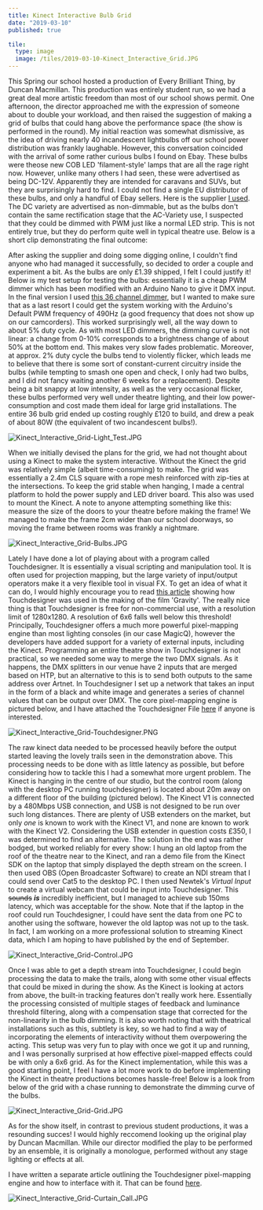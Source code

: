 ```yaml
---
title: Kinect Interactive Bulb Grid
date: "2019-03-10"
published: true

tile:
  type: image
  image: /tiles/2019-03-10-Kinect_Interactive_Grid.JPG
---
```


<script>
    import YouTube from "$lib/components/YouTube.svelte";
</script>

This Spring our school hosted a production of Every Brilliant Thing, by Duncan Macmillan. This production was entirely student run, so we had a great deal more artistic freedom than most of our school shows permit. One afternoon, the director approached me with the expression of someone about to double your workload, and then raised the suggestion of making a grid of bulbs that could hang above the performance space (the show is performed in the round).
My initial reaction was somewhat dismissive, as the idea of driving nearly 40 incandescent lightbulbs off our school power distribution was frankly laughable. However, this conversation coincided with the arrival of some rather curious bulbs I found on Ebay. These bulbs were theose new COB LED 'filament-style' lamps that are all the rage right now. However, unlike many others I had seen, these were advertised as being DC-12V. Apparently they are intended for caravans and SUVs, but they are surprisingly hard to find. I could not find a single EU distributor of these bulbs, and only a handful of Ebay sellers. Here is the supplier [I used](https://www.ebay.co.uk/itm/S14-Led-E27-2W-Edison-Filament-Bulb-Lamp-Light-Warm-White-2700K-AC220V-DC12V-3V-/273353419840?var=).
The DC variety are advertised as non-dimmable, but as the bulbs don't contain the same rectification stage that the AC-Variety use, I suspected that they could be dimmed with PWM just like a normal LED strip. This is not entirely true, but they do perform quite well in typical theatre use. Below is a short clip demonstrating the final outcome:

<YouTube src="https://www.youtube.com/embed/1h2riunyS8I" autoplay playlist="1h2riunyS8I"/>

After asking the supplier and doing some digging online, I couldn't find anyone who had managed it successfully, so decided to order a couple and experiment a bit. As the bulbs are only £1.39 shipped, I felt I could justify it!
Below is my test setup for testing the bulbs: essentially it is a cheap PWM dimmer which has been modified with an Arduino Nano to give it DMX input. In the final version I used [this 36 channel dimmer](https://www.aliexpress.com/item/4000911151027.html), but I wanted to make sure that as a last resort I could get the system working with the Arduino's Default PWM frequency of 490Hz (a good frequency that does not show up on our camcorders). This worked surprisingly well, all the way down to about 5% duty cycle. As with most LED dimmers, the dimming curve is not linear: a change from 0-10% corresponds to a brightness change of about 50% at the bottom end. This makes very slow fades problematic. Moreover, at approx. 2% duty cycle the bulbs tend to violently flicker, which leads me to believe that there is some sort of constant-current circuitry inside the bulbs (while tempting to smash one open and check, I only had two bulbs, and I did not fancy waiting another 6 weeks for a replacement).
Despite being a bit snappy at low intensity, as well as the very occasional flicker, these bulbs performed very well under theatre lighting, and their low power-consumption and cost made them ideal for large grid installations. The entire 36 bulb grid ended up costing roughly £120 to build, and drew a peak of about 80W (the equivalent of two incandescent bulbs!).

![Kinect_Interactive_Grid-Light_Test.JPG]({import.meta.env.VITE_IMAGE_BASE}/posts/Kinect_Interactive_Grid-Light_Test.JPG)

When we initially devised the plans for the grid, we had not thought about using a Kinect to make the system interactive. Without the Kinect the grid was relatively simple (albeit time-consuming) to make. The grid was essentially a 2.4m CLS square with a rope mesh reinforced with zip-ties at the intersections. To keep the grid stable when hanging, I made a central platform to hold the power supply and LED driver board. This also was used to mount the Kinect. A note to anyone attempting something like this: measure the size of the doors to your theatre before making the frame! We managed to make the frame 2cm wider than our school doorways, so moving the frame between rooms was frankly a nightmare.

![Kinect_Interactive_Grid-Bulbs.JPG]({import.meta.env.VITE_IMAGE_BASE}/posts/Kinect_Interactive_Grid-Bulbs.JPG)

Lately I have done a lot of playing about with a program called Touchdesigner. It is essentially a visual scripting and manipulation tool. It is often used for projection mapping, but the large variety of input/output operators make it a very flexible tool in visual FX. To get an idea of what it can do, I would highly encourage you to read [this article](https://www.derivative.ca/Events/2014/Gravity/) showing how Touchdesigner was used in the making of the film 'Gravity'. The really nice thing is that Touchdesigner is free for non-commercial use, with a resolution limit of 1280x1280. A resolution of 6x6 falls well below this threshold! Principally, Touchdesigner offers a much more powerful pixel-mapping engine than most lighting consoles (in our case MagicQ), however the developers have added support for a variety of external inputs, including the Kinect.
Programming an entire theatre show in Touchdesigner is not practical, so we needed some way to merge the two DMX signals. As it happens, the DMX splitters in our venue have 2 inputs that are merged based on HTP, but an alternative to this is to send both outputs to the same address over Artnet. In Touchdesigner I set up a network that takes an input in the form of a black and white image and generates a series of channel values that can be output over DMX. The core pixel-mapping engine is pictured below, and I have attached the Touchdesigner File [here]({import.meta.env.VITE_FILE_BASE}/2019-03-31-Touchdesigner_Image_DMX-Example.toe) if anyone is interested.

![Kinect_Interactive_Grid-Touchdesigner.PNG]({import.meta.env.VITE_IMAGE_BASE}/posts/Kinect_Interactive_Grid-Touchdesigner.PNG)

The raw kinect data needed to be processed heavily before the output started leaving the lovely trails seen in the demonstration above. This processing needs to be done with as little latency as possible, but before considering how to tackle this I had a somewhat more urgent problem. The Kinect is hanging in the centre of our studio, but the control room (along with the desktop PC running touchdesigner) is located about 20m away on a different floor of the building (pictured below). The Kinect V1 is connected by a 480Mbps USB connection, and USB is not designed to be run over such long distances. There are plenty of USB extenders on the market, but only *one* is known to work with the Kinect V1, and none are known to work with the Kinect V2. Considering the USB extender in question costs £350, I was determined to find an alternative. The solution in the end was rather bodged, but worked reliably for every show: I hung an old laptop from the roof of the theatre near to the Kinect, and ran a demo file from the Kinect SDK on the laptop that simply displayed the depth stream on the screen. I then used OBS (Open Broadcaster Software) to create an NDI stream that I could send over Cat5 to the desktop PC. I then used Newtek's *Virtual Input* to create a virtual webcam that could be input into Touchdesigner. This ~~sounds~~ ***is*** incredibly inefficient, but I managed to achieve sub 150ms latency, which was acceptable for the show. Note that if the laptop in the roof could run Touchdesigner, I could have sent the data from one PC to another using the software, however the old laptop was not up to the task. In fact, I am working on a more professional solution to streaming Kinect data, which I am hoping to have published by the end of September.

![Kinect_Interactive_Grid-Control.JPG]({import.meta.env.VITE_IMAGE_BASE}/posts/Kinect_Interactive_Grid-Control.JPG)

Once I was able to get a depth stream into Touchdesigner, I could begin processing the data to make the trails, along with some other visual effects that could be mixed in during the show. As the Kinect is looking at actors from above, the built-in tracking features don't really work here. Essentially the processing consisted of multiple stages of feedback and luminance threshold filtering, along with a compensation stage that corrected for the non-linearity in the bulb dimming. It is also worth noting that with theatrical installations such as this, subtlety is key, so we had to find a way of incorporating the elements of interactivity without them overpowering the acting.
This setup was very fun to play with once we got it up and running, and I was personally surprised at how effective pixel-mapped effects could be with only a 6x6 grid. As for the Kinect implementation, while this was a good starting point, I feel I have a lot more work to do before implementing the Kinect in theatre productions becomes hassle-free! Below is a look from below of the grid with a chase running to demonstrate the dimming curve of the bulbs.

![Kinect_Interactive_Grid-Grid.JPG]({import.meta.env.VITE_IMAGE_BASE}/posts/Kinect_Interactive_Grid-Grid.JPG)

<YouTube src="https://www.youtube.com/embed/KqTWhsiiKgE" autoplay playlist="KqTWhsiiKgE"/>

As for the show itself, in contrast to previous student productions, it was a resounding succes! I would highly reccomend looking up the original play by Duncan Macmillan. While our director modified the play to be performed by an ensemble, it is originally a monologue, performed without any stage lighting or effects at all.

I have written a separate article outlining the Touchdesigner pixel-mapping engine and how to interface with it. That can be found [here]({import.meta.env.VITE_BASE_URL}/projects/Touchdesigner_Image_DMX).

![Kinect_Interactive_Grid-Curtain_Call.JPG]({import.meta.env.VITE_IMAGE_BASE}/posts/Kinect_Interactive_Grid-Curtain_Call.JPG)
